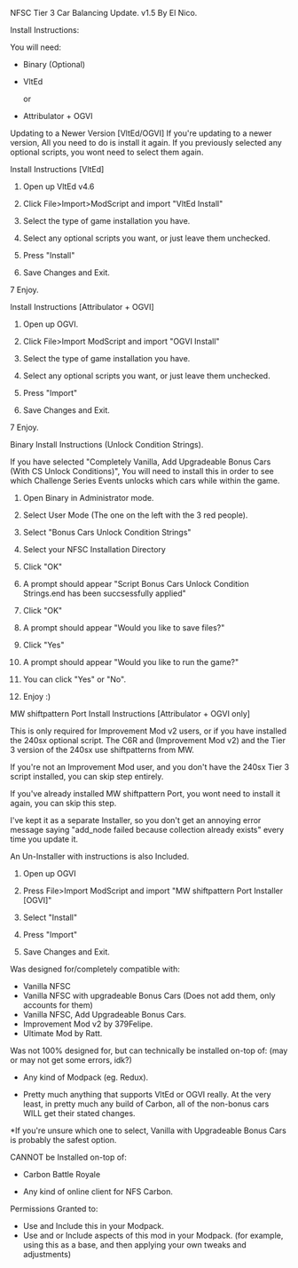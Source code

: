 NFSC Tier 3 Car Balancing Update.
v1.5
By El Nico.


Install Instructions:

You will need:

- Binary (Optional)

- VltEd 

  or 

- Attribulator + OGVI 


Updating to a Newer Version [VltEd/OGVI]
If you're updating to a newer version, All you need to do is install it again.
If you previously selected any optional scripts, you wont need to select them again.



Install Instructions [VltEd]

1. Open up VltEd v4.6

2. Click File>Import>ModScript and import "VltEd Install"

3. Select the type of game installation you have.

4. Select any optional scripts you want, or just leave them unchecked.

5. Press "Install"

6. Save Changes and Exit.

7 Enjoy.




Install Instructions [Attribulator + OGVI]

1. Open up OGVI.

2. Click File>Import ModScript and import "OGVI Install"

3. Select the type of game installation you have.

4. Select any optional scripts you want, or just leave them unchecked.

5. Press "Import"

6. Save Changes and Exit.

7 Enjoy.



Binary Install Instructions (Unlock Condition Strings).

If you have selected "Completely Vanilla, Add Upgradeable Bonus Cars (With CS Unlock Conditions)",
You will need to install this in order to see which Challenge Series Events unlocks which cars while within the game.

1. Open Binary in Administrator mode.

2. Select User Mode (The one on the left with the 3 red people).

3. Select "Bonus Cars Unlock Condition Strings"

4. Select your NFSC Installation Directory

5. Click "OK"

6. A prompt should appear "Script Bonus Cars Unlock Condition Strings.end has been succsessfully applied"

7. Click "OK"

8. A prompt should appear "Would you like to save files?"

9. Click "Yes"

10. A prompt should appear "Would you like to run the game?"

11. You can click "Yes" or "No".

12. Enjoy :)


MW shiftpattern Port Install Instructions [Attribulator + OGVI only]

This is only required for Improvement Mod v2 users, or if you have installed the 240sx optional script. 
The C6R and (Improvement Mod v2) and the Tier 3 version of the 240sx use shiftpatterns from MW.

If you're not an Improvement Mod user, and you don't have the 240sx Tier 3 script installed, you can skip step entirely.

If you've already installed MW shiftpattern Port, you wont need to install it again, 
you can skip this step.

I've kept it as a separate Installer, so you don't get an 
annoying error message saying "add_node failed because collection already exists" every time you update it.

An Un-Installer with instructions is also Included.


1. Open up OGVI

2. Press File>Import ModScript and import "MW shiftpattern Port Installer [OGVI]"

3. Select "Install"

4. Press "Import"

5. Save Changes and Exit.



Was designed for/completely compatible with:

- Vanilla NFSC
- Vanilla NFSC with upgradeable Bonus Cars (Does not add them, only accounts for them)
- Vanilla NFSC, Add Upgradeable Bonus Cars.
- Improvement Mod v2 by 379Felipe.
- Ultimate Mod by Ratt.


Was not 100% designed for, but can technically be installed on-top of: (may or may not get some errors, idk?)

- Any kind of Modpack (eg. Redux).

- Pretty much anything that supports VltEd or OGVI really. At the very least, in pretty much any build of Carbon, all of the non-bonus cars WILL get their stated changes.

*If you're unsure which one to select, Vanilla with Upgradeable Bonus Cars is probably the safest option.


CANNOT be Installed on-top of:

- Carbon Battle Royale

- Any kind of online client for NFS Carbon.


Permissions Granted to:
- Use and Include this in your Modpack.
- Use and or Include aspects of this mod in your Modpack.
  (for example, using this as a base, and then applying your own tweaks and adjustments)
